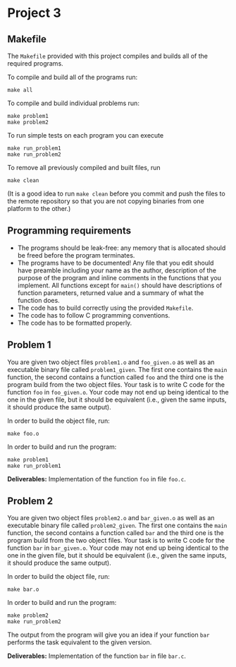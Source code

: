 # Project 3
## Makefile

The `Makefile` provided with this project compiles and builds all of the required programs.

To compile and build all of the programs run:

    make all

To compile and build individual problems run:

    make problem1
    make problem2

To run simple tests  on each program you can execute

    make run_problem1
    make run_problem2

To remove all previously compiled and built files, run

    make clean

(It is a good idea to run `make clean` before you commit and push the files to the remote repository so that you are
  not copying binaries from one platform to the other.)

## Programming requirements

- The programs should be leak-free: any memory that is allocated should be freed before the program terminates.
- The programs have to be documented! Any file that you edit should have preamble
 including your name as the author, description of the purpose of the program and
 inline comments in the functions that you implement. All functions except for `main()` should
 have descriptions of function parameters, returned value and a summary of what the function does.
- The code has to build correctly using the provided `Makefile`.
- The code has to follow C programming conventions.
- The code has to be formatted properly.  


## Problem 1


You are given two object files `problem1.o` and `foo_given.o` as well as an executable binary
file called `problem1_given`. The first one
contains the `main` function, the second contains a function called `foo` and the third
one is the program build from the two object files. Your task is to write C code for
the function `foo` in `foo_given.o`. Your code may not end up being identical to
the one in the given file, but it should be equivalent (i.e., given the same
inputs, it should produce the same output).

In order to build the object file, run:

```
make foo.o
```

In order to build and run the program:

```
make problem1
make run_problem1
```

__Deliverables:__
Implementation of the function `foo` in file `foo.c`.





## Problem 2

You are given two object files `problem2.o` and `bar_given.o` as well as an executable binary
file called `problem2_given`. The first one
contains the `main` function, the second contains a function called `bar` and the third
one is the program build from the two object files. Your task is to write C code for
the function `bar` in `bar_given.o`. Your code may not end up being identical to
the one in the given file, but it should be equivalent (i.e., given the same
inputs, it should produce the same output).

In order to build the object file, run:

```
make bar.o
```

In order to build and run the program:

```
make problem2
make run_problem2
```

The output from the program will give you an idea if your function `bar` performs
the task equivalent to the given version.

__Deliverables:__
Implementation of the function `bar` in file `bar.c`.
